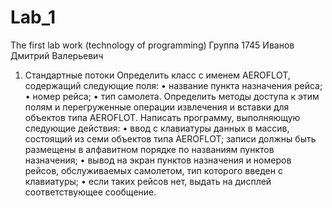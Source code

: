 # Lab_1
The first lab work (technology of programming)
Группа 1745
Иванов Дмитрий Валерьевич
1. Стандартные потоки
Определить класс с именем АЕRОFLОТ, содержащий следующие поля:
•	название пункта назначения рейса;
•	номер рейса;
•	тип самолета.
Определить методы доступа к этим полям и перегруженные операции извлечения и вставки для объектов типа АЕRОFLОТ.
Написать программу, выполняющую следующие действия:
•	ввод с клавиатуры данных в массив, состоящий из семи объектов типа АЕRОFLОТ; записи должны быть размещены в алфавитном порядке по названиям пунктов назначения;
•	вывод на экран пунктов назначения и номеров рейсов, обслуживаемых самолетом, тип которого введен с клавиатуры;
•	если таких рейсов нет, выдать на дисплей соответствующее сообщение.
